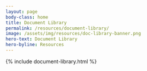 ```yaml
---
layout: page
body-class: home
title: Document Library
permalink: /resources/document-library/
image: /assets/img/resources/doc-library-banner.png
hero-text: Document Library
hero-byline: Resources
---
```


{% include document-library.html %}
